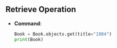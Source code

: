 ## Retrieve Operation

- **Command**:
  ```python
  Book = Book.objects.get(title="1984")
  print(Book)
